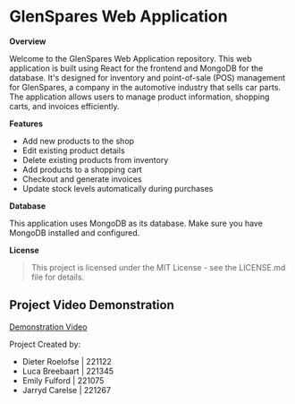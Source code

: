 # GlenSpares Web Application

**Overview**

Welcome to the GlenSpares Web Application repository. This web application is built using React for the frontend and MongoDB for the database. It's designed for inventory and point-of-sale (POS) management for GlenSpares, a company in the automotive industry that sells car parts. The application allows users to manage product information, shopping carts, and invoices efficiently.

**Features**

- Add new products to the shop
- Edit existing product details
- Delete existing products from inventory
- Add products to a shopping cart
- Checkout and generate invoices
- Update stock levels automatically during purchases

**Database**

This application uses MongoDB as its database. Make sure you have MongoDB installed and configured.

**License**
> This project is licensed under the MIT License - see the LICENSE.md file for details.

## **Project Video Demonstration**

[Demonstration Video](https://drive.google.com/file/d/1ZVd6ZwyDNmJBOJoLu4JzW1zZxMCyp77b/view?usp=sharing)

Project Created by:

- Dieter Roelofse | 221122
- Luca Breebaart | 221345
- Emily Fulford | 221075
- Jarryd Carelse | 221267


